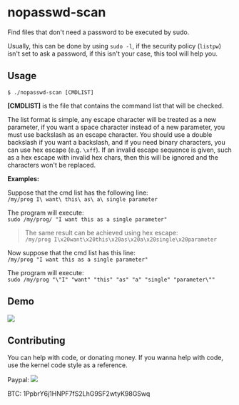 nopasswd-scan
=============

Find files that don't need a password to be executed by sudo.

Usually, this can be done by using ```sudo -l```, if the security policy (```listpw```) isn't set to ask a password, if this isn't your case, this tool will help you.


Usage
-----

```
$ ./nopasswd-scan [CMDLIST]
```

**[CMDLIST]** is the file that contains the command list that will be checked.

The list format is simple, any escape character will be treated as a new parameter, if you want a space character instead of a new parameter, you must use backslash as an escape character. You should use a double backslash if you want a backslash, and if you need binary characters, you can use hex escape (e.g. ```\xff```). If an invalid escape sequence is given, such as a hex escape with invalid hex chars, then this will be ignored and the characters won't be replaced.

**Examples:**

Suppose that the cmd list has the following line:  
```/my/prog I\ want\ this\ as\ a\ single parameter```

The program will execute:  
```sudo /my/prog/ "I want this as a single parameter"```

> The same result can be achieved using hex escape:  
> ```/my/prog I\x20want\x20this\x20as\x20a\x20single\x20parameter```

Now suppose that the cmd list has this line:  
```/my/prog "I want this as a single parameter"```

The program will execute:  
```sudo /my/prog "\"I" "want" "this" "as" "a" "single" "parameter\""```

Demo
----

![](https://raw.githubusercontent.com/hc0d3r/nopasswd-scan/demo/demo.gif)


Contributing
------------
You can help with code, or donating money.
If you wanna help with code, use the kernel code style as a reference.

Paypal: [![](https://www.paypalobjects.com/en_US/i/btn/btn_donate_SM.gif)](https://www.paypal.com/cgi-bin/webscr?cmd=_donations&business=RAG26EKAYHQSY&currency_code=BRL&source=url)

BTC: 1PpbrY6j1HNPF7fS2LhG9SF2wtyK98GSwq

